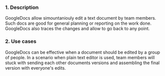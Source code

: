 ### 1. Description
GoogleDocs allow simountaniouly edit a text document by team members. Such docs are good for general planning or reporting on the work done.
GoogleDocs also traces the changes and allow to go back to any point.

### 2. Use cases
GoogleDocs can be effective when a document should be edited by a group of people. In a scenario when plain text editor is used, team members will stuck with sending each other documents versions and assembling the final version with everyone's edits.
